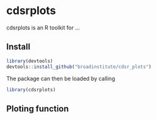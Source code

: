 cdsrplots
================

cdsrplots is an R toolkit for …

## Install

``` r
library(devtools)
devtools::install_github("broadinstitute/cdsr_plots")
```

The package can then be loaded by calling

``` r
library(cdsrplots)
```

## Ploting function
